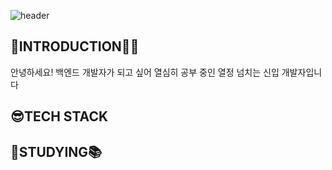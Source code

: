 ![header](https://capsule-render.vercel.app/api?type=venom&text=welcome%20to%20my%20world!&color=auto)
<h2>🤗INTRODUCTION🧚‍♀️</h2>
<p>안녕하세요! 백엔드 개발자가 되고 싶어 열심히 공부 중인 열정 넘치는 신입 개발자입니다</p>
<h2>😎TECH STACK</h2>
<h2>📖STUDYING📚</h2>
